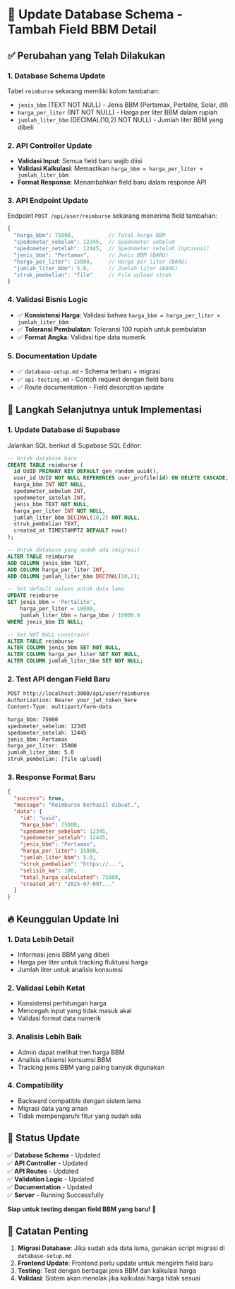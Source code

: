 # 🔄 Update Database Schema - Tambah Field BBM Detail

## ✅ Perubahan yang Telah Dilakukan

### 1. **Database Schema Update**
Tabel `reimburse` sekarang memiliki kolom tambahan:
- `jenis_bbm` (TEXT NOT NULL) - Jenis BBM (Pertamax, Pertalite, Solar, dll)
- `harga_per_liter` (INT NOT NULL) - Harga per liter BBM dalam rupiah
- `jumlah_liter_bbm` (DECIMAL(10,2) NOT NULL) - Jumlah liter BBM yang dibeli

### 2. **API Controller Update**
- **Validasi Input**: Semua field baru wajib diisi
- **Validasi Kalkulasi**: Memastikan `harga_bbm = harga_per_liter × jumlah_liter_bbm`
- **Format Response**: Menambahkan field baru dalam response API

### 3. **API Endpoint Update**
Endpoint `POST /api/user/reimburse` sekarang menerima field tambahan:
```javascript
{
  "harga_bbm": 75000,           // Total harga BBM
  "spedometer_sebelum": 12345,  // Spedometer sebelum
  "spedometer_setelah": 12445,  // Spedometer setelah (optional)
  "jenis_bbm": "Pertamax",      // Jenis BBM (BARU)
  "harga_per_liter": 15000,     // Harga per liter (BARU)
  "jumlah_liter_bbm": 5.0,      // Jumlah liter (BARU)
  "struk_pembelian": "file"     // File upload struk
}
```

### 4. **Validasi Bisnis Logic**
- ✅ **Konsistensi Harga**: Validasi bahwa `harga_bbm = harga_per_liter × jumlah_liter_bbm`
- ✅ **Toleransi Pembulatan**: Toleransi 100 rupiah untuk pembulatan
- ✅ **Format Angka**: Validasi tipe data numerik

### 5. **Documentation Update**
- ✅ `database-setup.md` - Schema terbaru + migrasi
- ✅ `api-testing.md` - Contoh request dengan field baru
- ✅ Route documentation - Field description update

## 🎯 Langkah Selanjutnya untuk Implementasi

### 1. **Update Database di Supabase**
Jalankan SQL berikut di Supabase SQL Editor:

```sql
-- Untuk database baru
CREATE TABLE reimburse (
  id UUID PRIMARY KEY DEFAULT gen_random_uuid(),
  user_id UUID NOT NULL REFERENCES user_profile(id) ON DELETE CASCADE,
  harga_bbm INT NOT NULL,
  spedometer_sebelum INT,
  spedometer_setelah INT,
  jenis_bbm TEXT NOT NULL,
  harga_per_liter INT NOT NULL,
  jumlah_liter_bbm DECIMAL(10,2) NOT NULL,
  struk_pembelian TEXT,
  created_at TIMESTAMPTZ DEFAULT now()
);

-- Untuk database yang sudah ada (migrasi)
ALTER TABLE reimburse 
ADD COLUMN jenis_bbm TEXT,
ADD COLUMN harga_per_liter INT,
ADD COLUMN jumlah_liter_bbm DECIMAL(10,2);

-- Set default values untuk data lama
UPDATE reimburse 
SET jenis_bbm = 'Pertalite', 
    harga_per_liter = 10000, 
    jumlah_liter_bbm = harga_bbm / 10000.0
WHERE jenis_bbm IS NULL;

-- Set NOT NULL constraint
ALTER TABLE reimburse 
ALTER COLUMN jenis_bbm SET NOT NULL,
ALTER COLUMN harga_per_liter SET NOT NULL,
ALTER COLUMN jumlah_liter_bbm SET NOT NULL;
```

### 2. **Test API dengan Field Baru**
```bash
POST http://localhost:3000/api/user/reimburse
Authorization: Bearer your_jwt_token_here
Content-Type: multipart/form-data

harga_bbm: 75000
spedometer_sebelum: 12345
spedometer_setelah: 12445
jenis_bbm: Pertamax
harga_per_liter: 15000
jumlah_liter_bbm: 5.0
struk_pembelian: [file upload]
```

### 3. **Response Format Baru**
```json
{
  "success": true,
  "message": "Reimburse berhasil dibuat.",
  "data": {
    "id": "uuid",
    "harga_bbm": 75000,
    "spedometer_sebelum": 12345,
    "spedometer_setelah": 12445,
    "jenis_bbm": "Pertamax",
    "harga_per_liter": 15000,
    "jumlah_liter_bbm": 5.0,
    "struk_pembelian": "https://...",
    "selisih_km": 100,
    "total_harga_calculated": 75000,
    "created_at": "2025-07-09T..."
  }
}
```

## 🔥 Keunggulan Update Ini

### 1. **Data Lebih Detail**
- Informasi jenis BBM yang dibeli
- Harga per liter untuk tracking fluktuasi harga
- Jumlah liter untuk analisis konsumsi

### 2. **Validasi Lebih Ketat**
- Konsistensi perhitungan harga
- Mencegah input yang tidak masuk akal
- Validasi format data numerik

### 3. **Analisis Lebih Baik**
- Admin dapat melihat tren harga BBM
- Analisis efisiensi konsumsi BBM
- Tracking jenis BBM yang paling banyak digunakan

### 4. **Compatibility**
- Backward compatible dengan sistem lama
- Migrasi data yang aman
- Tidak mempengaruhi fitur yang sudah ada

## 🚀 Status Update

✅ **Database Schema** - Updated  
✅ **API Controller** - Updated  
✅ **API Routes** - Updated  
✅ **Validation Logic** - Updated  
✅ **Documentation** - Updated  
✅ **Server** - Running Successfully  

**Siap untuk testing dengan field BBM yang baru!** 🎉

## 📝 Catatan Penting

1. **Migrasi Database**: Jika sudah ada data lama, gunakan script migrasi di `database-setup.md`
2. **Frontend Update**: Frontend perlu update untuk mengirim field baru
3. **Testing**: Test dengan berbagai jenis BBM dan kalkulasi harga
4. **Validasi**: Sistem akan menolak jika kalkulasi harga tidak sesuai
